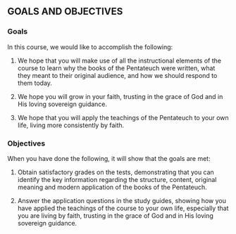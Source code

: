 
## GOALS AND OBJECTIVES

### Goals


In this course, we would like to accomplish the following:

1. We hope that you will make use of all the instructional elements of the course to learn why the books of the Pentateuch were written, what they meant to their original audience, and how we should respond to them today.

2. We hope you will grow in your faith, trusting in the grace of God and in His loving sovereign guidance.

3. We hope that you will apply the teachings of the Pentateuch to your own life, living more consistently by faith.

### Objectives

When you have done the following, it will show that the goals are met:

1. Obtain satisfactory grades on the tests, demonstrating that you can identify the key information regarding the structure, content, original meaning and modern application of the books of the Pentateuch.

2. Answer the application questions in the study guides, showing how you have applied the teachings of the course to your own life, especially that you are living by faith, trusting in the grace of God and in His loving sovereign guidance.